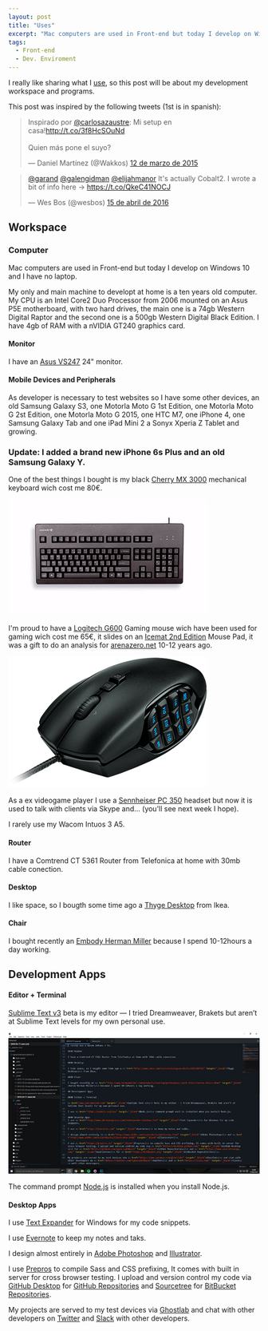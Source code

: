```yaml
---
layout: post
title: "Uses"
excerpt: "Mac computers are used in Front-end but today I develop on Windows 10 and I have no laptop. So this time I'll share my Workspace and Development Apps"
tags:
  - Front-end
  - Dev. Enviroment
---
```


I really like sharing what I <a href="/resources">use</a>, so this post will be about my development workspace and programs.

This post was inspired by the following tweets (1st is in spanish):

<blockquote class="" data-lang="es">
	<p lang="es" dir="ltr">Inspirado por <a href="https://twitter.com/carlosazaustre">@carlosazaustre</a>: Mi setup en casa!<a href="http://t.co/3f8HcSOuNd">http://t.co/3f8HcSOuNd</a><br><br>Quien más pone el suyo?</p>&mdash; Daniel Martínez (@Wakkos) <a href="https://twitter.com/Wakkos/status/576096074915553281">12 de marzo de 2015</a>
</blockquote>

<blockquote class="" data-conversation="none" data-lang="es">
	<p lang="en" dir="ltr"><a href="https://twitter.com/garand">@garand</a> <a href="https://twitter.com/galengidman">@galengidman</a> <a href="https://twitter.com/elijahmanor">@elijahmanor</a> It&#39;s actually Cobalt2. I wrote a bit of info here → <a href="https://t.co/QkeC41NOCJ">https://t.co/QkeC41NOCJ</a></p>&mdash; Wes Bos (@wesbos) <a href="https://twitter.com/wesbos/status/720979539313221632">15 de abril de 2016</a>
</blockquote>

## Workspace

### Computer

Mac computers are used in Front-end but today I develop on Windows 10 and I have no laptop.

My only and main machine to developt at home is a ten years old computer. My CPU is an Intel Core2 Duo Processor from 2006 mounted on an Asus P5E motherboard, with two hard drives, the main one is a 74gb Western Digital Raptor and the second one is a 500gb Western Digital Black Edition. I have 4gb of RAM with a nVIDIA GT240 graphics card.

#### Monitor

I have an <a href="https://www.asus.com/es/Monitors/VS247H/" target="_blank">Asus VS247</a> 24" monitor.

#### Mobile Devices and Peripherals

As developer is necessary to test websites so I have some other devices, an old Samsung Galaxy S3, one Motorla Moto G 1st Edition, one Motorla Moto G 2st Edition, one Motorla Moto G 2015, one HTC M7, one iPhone 4, one Samsung Galaxy Tab and one iPad Mini 2 a Sonyx Xperia Z Tablet and growing.

### Update: I added a brand new iPhone 6s Plus and an old Samsung Galaxy Y.

One of the best things I bought is my black <a href="http://cherryamericas.com/product/g80-3000-mx-technology-keyboard/" target="_blank">Cherry MX 3000</a> mechanical keyboard wich cost me 80€.

<img class="" src="/assets/images/post-cherry-mx-3000-keyboard.jpg" alt="Cherry MX 3000 Keyboard">

I'm proud to have a <a href="http://gaming.logitech.com/es-es/product/g600-mmo-gaming-mouse" target="_blank">Logitech G600</a> Gaming mouse wich have been used for gaming wich cost me 65€, it slides on an <a href="http://www.newegg.com/Product/Product.aspx?Item=N82E16817114203" target="_blank">Icemat 2nd Edition</a> Mouse Pad, it was a gift to do an analysis for <a href="http://www.arenazero.net" target="_blank">arenazero.net</a> 10-12 years ago.

<img class="" src="/assets/images/post-logitech-g600-gaming-mouse.png" alt="Logitech G600 Gaming Mouse">

As a ex videogame player I use a <a href="http://en-us.sennheiser.com/professional-gamer-headset-super-noise-cancellation-pc-350" target="_blank">Sennheiser PC 350</a> headset but now it is used to talk with clients via Skype and... (you'll see next week I hope).

I rarely use my Wacom Intuos 3 A5.

#### Router

I have a Comtrend CT 5361 Router from Telefonica at home with 30mb cable conection.

#### Desktop

I like space, so I bougth some time ago a <a href="http://www.ikea.com/es/es/catalog/products/S89110934/" target="_blank">Thyge Desktop</a> from Ikea.

#### Chair

I bought recently an <a href="http://www.hermanmiller.com/products/seating/performance-work-chairs/embody-chairs.html" target="_blank">Embody Herman Miller</a> because I spend 10-12hours a day working.

## Development Apps

#### Editor + Terminal

<a href="http://www.sublimetext.com" target="_blank">Sublime Text v3</a> beta is my editor — I tried Dreamweaver, Brakets but aren’t at Sublime Text levels for my own personal use.

<img src="/assets/images/post-sublimetext.jpg" alt="Sublime Text Editor">

The command prompt <a href="https://nodejs.org/en/" target="_blank">Node.js</a> is installed when you install Node.js.

#### Desktop Apps

I use <a href="http://www.phraseexpress.com/textexpander-windows.htm" target="_blank">Text Expander</a> for Windows for my code snippets.

I use <a href="https://evernote.com" target="_blank">Evernote</a> to keep my notes and taks.

I design almost entirely in <a href="http://www.adobe.com/es/products/photoshop.html" target="_blank">Adobe Photoshop</a> and <a href="http://www.adobe.com/es/products/illustrator.html" target="_blank">Illustrator</a>.

I use <a href="https://prepros.io" target="_blank">Prepros</a> to compile Sass and CSS prefixing, It comes with built in server for cross browser testing. I upload and version control my code via <a href="https://desktop.github.com/" target="_blank">GitHub Desktop</a> for <a href="{{ site.github }}" target="_blank">GitHub Repositories</a> and <a href="https://www.sourcetreeapp.com/" target="_blank">Sourcetree</a> for <a href="https://bitbucket.org" target="_blank">BitBucket Repositories</a>.

My projects are served to my test devices via <a href="https://www.vanamco.com/ghostlab/" target="_blank">Ghostlab</a> and chat with other developers on <a href="{{ site.twitter }}">Twitter</a> and <a href="https://slack.com/" target="_blank">Slack</a> with other developers.

<script async src="//platform.twitter.com/widgets.js" charset="utf-8"></script>

